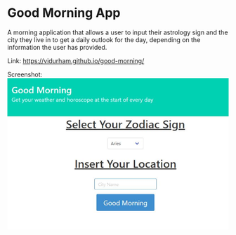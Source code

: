 # Good Morning App

A morning application that allows a user to input their astrology sign and the city they live in to get a daily outlook for the day, depending on the information the user has provided.

Link: https://vidurham.github.io/good-morning/

Screenshot: ![Screenshot of Good Morning App](/images/good-morning.JPG)
